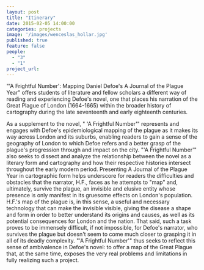 ```yaml
---
layout: post
title: "Itinerary"
date: 2015-02-05 14:00:00
categories: projects
image: '/images/wenceslas_hollar.jpg'
published: true
feature: false
people:
  - "3"
  - "1"
project_url:
---
```


"'A Frightful Number': Mapping Daniel Defoe's A Journal of the Plague Year" offers students of literature and fellow scholars a different way of reading and experiencing Defoe's novel, one that places his narration of the Great Plague of London (1664-1665) within the broader history of cartography during the late seventeenth and early eighteenth centuries.

<!--more-->

As a supplement to the novel, " 'A Frightful Number'" represents and engages with Defoe's epidemiological mapping of the plague as it makes its way across London and its suburbs, enabling readers to gain a sense of the geography of London to which Defoe refers and a better grasp of the plague's progression through and impact on the city. "'A Frightful Number'" also seeks to dissect and analyze the relationship between the novel as a literary form and cartography and how their respective histories intersect throughout the early modern period. Presenting A Journal of the Plague Year in cartographic form helps underscore for readers the difficulties and obstacles that the narrator, H.F., faces as he attempts to "map" and, ultimately, survive the plague, an invisible and elusive entity whose presence is only manifest in its gruesome effects on London's population. H.F.'s map of the plague is, in this sense, a useful and necessary technology that can make the invisible visible, giving the disease a shape and form in order to better understand its origins and causes, as well as its potential consequences for London and the nation. That said, such a task proves to be immensely difficult, if not impossible, for Defoe's narrator, who survives the plague but doesn't seem to come much closer to grasping it in all of its deadly complexity. "'A Frightful Number'" thus seeks to reflect this sense of ambivalence in Defoe's novel: to offer a map of the Great Plague that, at the same time, exposes the very real problems and limitations in fully realizing such a project.